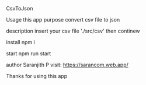 CsvToJson

Usage
this app purpose convert csv file to json

description
insert your  csv file './src/csv' then continew

install
npm i

start
npm run start

author
Saranjith P visit: https://sarancom.web.app/

Thanks for using this app
